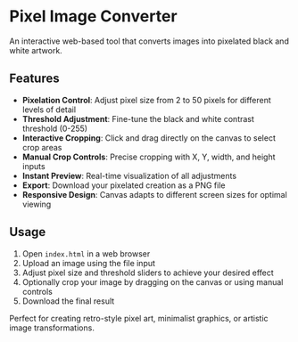 # Pixel Image Converter

An interactive web-based tool that converts images into pixelated black and white artwork.

## Features

- **Pixelation Control**: Adjust pixel size from 2 to 50 pixels for different levels of detail
- **Threshold Adjustment**: Fine-tune the black and white contrast threshold (0-255)
- **Interactive Cropping**: Click and drag directly on the canvas to select crop areas
- **Manual Crop Controls**: Precise cropping with X, Y, width, and height inputs
- **Instant Preview**: Real-time visualization of all adjustments
- **Export**: Download your pixelated creation as a PNG file
- **Responsive Design**: Canvas adapts to different screen sizes for optimal viewing

## Usage

1. Open `index.html` in a web browser
2. Upload an image using the file input
3. Adjust pixel size and threshold sliders to achieve your desired effect
4. Optionally crop your image by dragging on the canvas or using manual controls
5. Download the final result

Perfect for creating retro-style pixel art, minimalist graphics, or artistic image transformations.
